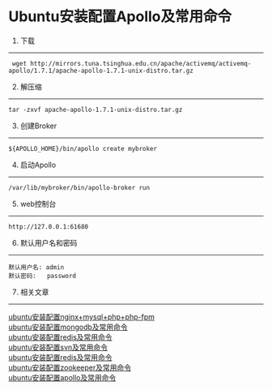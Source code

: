 Ubuntu安装配置Apollo及常用命令
===

1. 下载
---   

     wget http://mirrors.tuna.tsinghua.edu.cn/apache/activemq/activemq-apollo/1.7.1/apache-apollo-1.7.1-unix-distro.tar.gz

2. 解压缩
---
    
    tar -zxvf apache-apollo-1.7.1-unix-distro.tar.gz

3. 创建Broker 
--- 
   
    ${APOLLO_HOME}/bin/apollo create mybroker 

4. 启动Apollo
---
    /var/lib/mybroker/bin/apollo-broker run

5. web控制台  
---

    http://127.0.0.1:61680

6. 默认用户名和密码    
---

	默认用户名: admin
	默认密码:	password	

7. 相关文章
---

[ubuntu安装配置nginx+mysql+php+php-fpm](http://localhost/article/linux/ubuntu/ubuntu安装配置nginx+mysql+php+php-fpm.html)    
[ubuntu安装配置mongodb及常用命令](http://localhost/article/linux/ubuntu/ubuntu安装配置mongodb及常用命令.html)   
[ubuntu安装配置redis及常用命令](http://localhost/article/linux/ubuntu/ubuntu安装配置redis及常用命令.html)    
[ubuntu安装配置svn及常用命令](http://localhost/article/linux/ubuntu/ubuntu安装配置svn及常用命令.html)    
[ubuntu安装配置redis及常用命令](http://localhost/article/linux/ubuntu/ubuntu安装配置tmux及常用命令.html)    
[ubuntu安装配置zookeeper及常用命令](http://localhost/article/linux/ubuntu/ubuntu安装配置redis及常用命令.html)    
[ubuntu安装配置apollo及常用命令](http://localhost/article/linux/ubuntu/ubuntu安装配置apollo及常用命令.html)   

 
